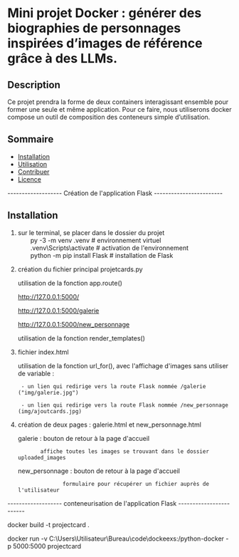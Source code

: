 # Mini projet Docker : générer des biographies de personnages inspirées d’images de référence grâce à des LLMs.

## Description
Ce projet prendra la forme de deux containers interagissant ensemble pour former une seule et même application. Pour ce faire, nous utiliserons docker compose un outil de composition des conteneurs simple d’utilisation.

## Sommaire
- [Installation](#installation)
- [Utilisation](#utilisation)
- [Contribuer](#contribuer)
- [Licence](#licence)

------------------- Création de l'application Flask ------------------------


## Installation
1. sur le terminal, se placer dans le dossier du projet  
&emsp;&emsp;py -3 -m venv .venv                # environnement virtuel  
&emsp;&emsp;.venv\Scripts\activate             # activation de l'environnement  
&emsp;&emsp;python -m pip install Flask        # installation de Flask  

2) création du fichier principal projetcards.py

    utilisation de la fonction app.route()

    http://127.0.0.1:5000/

    http://127.0.0.1:5000/galerie

    http://127.0.0.1:5000/new_personnage

    utilisation de la fonction render_templates()

3) fichier index.html

    utilisation de la fonction url_for(), avec l'affichage d'images sans utiliser de variable :

        - un lien qui redirige vers la route Flask nommée /galerie ("img/galerie.jpg")

        - un lien qui redirige vers la route Flask nommée /new_personnage (img/ajoutcards.jpg)
    
4) création de deux pages : galerie.html et new_personnage.html

    galerie : bouton de retour à la page d'accueil
                
              affiche toutes les images se trouvant dans le dossier uploaded_images

    new_personnage : bouton de retour à la page d'accueil

                     formulaire pour récupérer un fichier auprès de l'utilisateur

------------------- conteneurisation de l'application Flask  ------------------------



docker build -t projectcard .

docker run -v C:\Users\Utilisateur\Bureau\code\dockeexs:/python-docker -p 5000:5000 projectcard